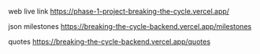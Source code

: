 web live link
https://phase-1-project-breaking-the-cycle.vercel.app/

json milestones
https://breaking-the-cycle-backend.vercel.app/milestones

quotes
https://breaking-the-cycle-backend.vercel.app/quotes

